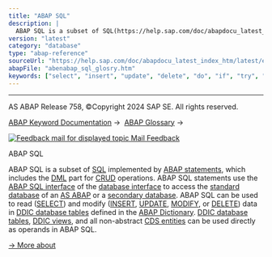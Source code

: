 ```yaml
---
title: "ABAP SQL"
description: |
  ABAP SQL is a subset of SQL(https://help.sap.com/doc/abapdocu_latest_index_htm/latest/en-US/abensql_glosry.htm 'Glossary Entry') implemented by ABAP statements(https://help.sap.com/doc/abapdocu_latest_index_htm/latest/en-US/abenabap_statement_glosry.htm 'Glossary Entry'), which includes the DML
version: "latest"
category: "database"
type: "abap-reference"
sourceUrl: "https://help.sap.com/doc/abapdocu_latest_index_htm/latest/en-US/abenabap_sql_glosry.htm"
abapFile: "abenabap_sql_glosry.htm"
keywords: ["select", "insert", "update", "delete", "do", "if", "try", "data", "abenabap", "sql", "glosry"]
---
```


* * *

AS ABAP Release 758, ©Copyright 2024 SAP SE. All rights reserved.

[ABAP Keyword Documentation](https://help.sap.com/doc/abapdocu_latest_index_htm/latest/en-US/abenabap.htm) →  [ABAP Glossary](https://help.sap.com/doc/abapdocu_latest_index_htm/latest/en-US/abenabap_glossary.htm) → 

 [![](Mail.gif?object=Mail.gif "Feedback mail for displayed topic") Mail Feedback](mailto:f1_help@sap.com?subject=Feedback%20on%20ABAP%20Documentation&body=Document:%20ABAP%20SQL%2C%20ABENABAP_SQL_GLOSRY%2C%20758%0D%0A%0D%0AError:%0D%0A%0D%0A%0D%0A%0D%0ASuggestion%20for%20improvement:)

ABAP SQL

ABAP SQL is a subset of [SQL](https://help.sap.com/doc/abapdocu_latest_index_htm/latest/en-US/abensql_glosry.htm "Glossary Entry") implemented by [ABAP statements](https://help.sap.com/doc/abapdocu_latest_index_htm/latest/en-US/abenabap_statement_glosry.htm "Glossary Entry"), which includes the [DML](https://help.sap.com/doc/abapdocu_latest_index_htm/latest/en-US/abendml_glosry.htm "Glossary Entry") part for [CRUD](https://help.sap.com/doc/abapdocu_latest_index_htm/latest/en-US/abencrud_glosry.htm "Glossary Entry") operations. ABAP SQL statements use the [ABAP SQL interface](https://help.sap.com/doc/abapdocu_latest_index_htm/latest/en-US/abenabap_sql_interface_glosry.htm "Glossary Entry") of the [database interface](https://help.sap.com/doc/abapdocu_latest_index_htm/latest/en-US/abendatabase_interface_glosry.htm "Glossary Entry") to access the [standard database](https://help.sap.com/doc/abapdocu_latest_index_htm/latest/en-US/abenstandard_db_glosry.htm "Glossary Entry") of an [AS ABAP](https://help.sap.com/doc/abapdocu_latest_index_htm/latest/en-US/abenas_abap_glosry.htm "Glossary Entry") or a [secondary database](https://help.sap.com/doc/abapdocu_latest_index_htm/latest/en-US/abensecondary_db_glosry.htm "Glossary Entry"). ABAP SQL can be used to read ([SELECT](https://help.sap.com/doc/abapdocu_latest_index_htm/latest/en-US/abapselect.htm)) and modify ([INSERT](https://help.sap.com/doc/abapdocu_latest_index_htm/latest/en-US/abapinsert_dbtab.htm), [UPDATE](https://help.sap.com/doc/abapdocu_latest_index_htm/latest/en-US/abapupdate.htm), [MODIFY](https://help.sap.com/doc/abapdocu_latest_index_htm/latest/en-US/abapmodify_dbtab.htm), or [DELETE](https://help.sap.com/doc/abapdocu_latest_index_htm/latest/en-US/abapdelete_dbtab.htm)) data in [DDIC database tables](https://help.sap.com/doc/abapdocu_latest_index_htm/latest/en-US/abenddic_db_table_glosry.htm "Glossary Entry") defined in the [ABAP Dictionary](https://help.sap.com/doc/abapdocu_latest_index_htm/latest/en-US/abenabap_dictionary_glosry.htm "Glossary Entry"). [DDIC database tables](https://help.sap.com/doc/abapdocu_latest_index_htm/latest/en-US/abenddic_db_table_glosry.htm "Glossary Entry"), [DDIC views](https://help.sap.com/doc/abapdocu_latest_index_htm/latest/en-US/abenddic_view_glosry.htm "Glossary Entry"), and all non-abstract [CDS entities](https://help.sap.com/doc/abapdocu_latest_index_htm/latest/en-US/abencds_entity_glosry.htm "Glossary Entry") can be used directly as operands in ABAP SQL.

[→ More about](https://help.sap.com/doc/abapdocu_latest_index_htm/latest/en-US/abenabap_sql.htm)